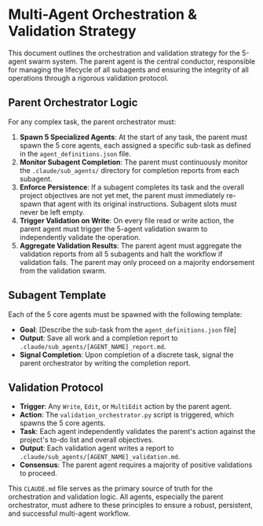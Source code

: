 # Multi-Agent Orchestration & Validation Strategy

This document outlines the orchestration and validation strategy for the 5-agent swarm system. The parent agent is the central conductor, responsible for managing the lifecycle of all subagents and ensuring the integrity of all operations through a rigorous validation protocol.

## Parent Orchestrator Logic

For any complex task, the parent orchestrator must:

1.  **Spawn 5 Specialized Agents**: At the start of any task, the parent must spawn the 5 core agents, each assigned a specific sub-task as defined in the `agent_definitions.json` file.
2.  **Monitor Subagent Completion**: The parent must continuously monitor the `.claude/sub_agents/` directory for completion reports from each subagent.
3.  **Enforce Persistence**: If a subagent completes its task and the overall project objectives are not yet met, the parent must immediately re-spawn that agent with its original instructions. Subagent slots must never be left empty.
4.  **Trigger Validation on Write**: On every file read or write action, the parent agent must trigger the 5-agent validation swarm to independently validate the operation.
5.  **Aggregate Validation Results**: The parent agent must aggregate the validation reports from all 5 subagents and halt the workflow if validation fails. The parent may only proceed on a majority endorsement from the validation swarm.

## Subagent Template

Each of the 5 core agents must be spawned with the following template:

-   **Goal**: [Describe the sub-task from the `agent_definitions.json` file]
-   **Output**: Save all work and a completion report to `.claude/sub_agents/[AGENT_NAME]_report.md`.
-   **Signal Completion**: Upon completion of a discrete task, signal the parent orchestrator by writing the completion report.

## Validation Protocol

-   **Trigger**: Any `Write`, `Edit`, or `MultiEdit` action by the parent agent.
-   **Action**: The `validation_orchestrator.py` script is triggered, which spawns the 5 core agents.
-   **Task**: Each agent independently validates the parent's action against the project's to-do list and overall objectives.
-   **Output**: Each validation agent writes a report to `.claude/sub_agents/[AGENT_NAME]_validation.md`.
-   **Consensus**: The parent agent requires a majority of positive validations to proceed.

This `CLAUDE.md` file serves as the primary source of truth for the orchestration and validation logic. All agents, especially the parent orchestrator, must adhere to these principles to ensure a robust, persistent, and successful multi-agent workflow.